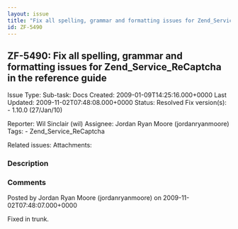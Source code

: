 ```yaml
---
layout: issue
title: "Fix all spelling, grammar and formatting issues for Zend_Service_ReCaptcha in the reference guide"
id: ZF-5490
---
```


ZF-5490: Fix all spelling, grammar and formatting issues for Zend\_Service\_ReCaptcha in the reference guide
------------------------------------------------------------------------------------------------------------

 Issue Type: Sub-task: Docs Created: 2009-01-09T14:25:16.000+0000 Last Updated: 2009-11-02T07:48:08.000+0000 Status: Resolved Fix version(s): - 1.10.0 (27/Jan/10)
 
 Reporter:  Wil Sinclair (wil)  Assignee:  Jordan Ryan Moore (jordanryanmoore)  Tags: - Zend\_Service\_ReCaptcha
 
 Related issues: 
 Attachments: 
### Description

 

 

### Comments

Posted by Jordan Ryan Moore (jordanryanmoore) on 2009-11-02T07:48:07.000+0000

Fixed in trunk.

 

 